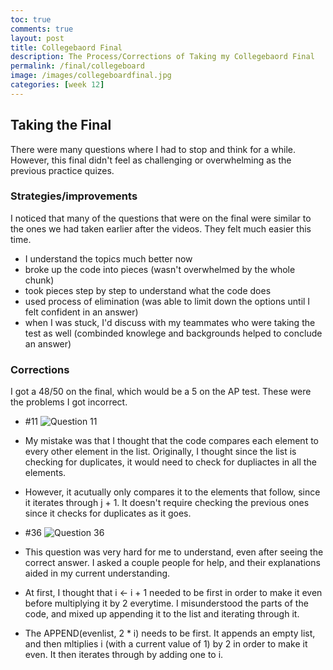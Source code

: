 ```yaml
---
toc: true
comments: true
layout: post
title: Collegebaord Final
description: The Process/Corrections of Taking my Collegebaord Final
permalink: /final/collegeboard
image: /images/collegeboardfinal.jpg
categories: [week 12]
---
```


## Taking the Final

There were many questions where I had to stop and think for a while. However, this final didn't feel as challenging or overwhelming as the previous practice quizes.

### Strategies/improvements
I noticed that many of the questions that were on the final were similar to the ones we had taken earlier after the videos. They felt much easier this time. 
 - I understand the topics much better now
 - broke up the code into pieces (wasn't overwhelmed by the whole chunk) 
 - took pieces step by step to understand what the code does
 - used process of elimination (was able to limit down the options until I felt confident in an answer)
 - when I was stuck, I'd discuss with my teammates who were taking the test as well (combinded knowlege and backgrounds helped to conclude an answer)

 ### Corrections
I got a 48/50 on the final, which would be a 5 on the AP test. These were the problems I got incorrect.
- #11 
![Question 11]({{site.baseurl}}/images/question11.jpg)
- My mistake was that I thought that the code compares each element to every other element in the list. Originally, I thought since the list is checking for duplicates, it would need to check for dupliactes in all the elements. 
- However, it acutually only compares it to the elements that follow, since it iterates through j + 1. It doesn't require checking the previous ones since it checks for duplicates as it goes.

- #36
![Question 36]({{site.baseurl}}/images/question36.jpg)
- This question was very hard for me to understand, even after seeing the correct answer. I asked a couple people for help, and their explanations aided in my current understanding.
- At first, I thought that i  <- i + 1 needed to be first in order to make it even before multiplying it by 2 everytime. I misunderstood the parts of the code, and mixed up appending it to the list and iterating through it. 
- The APPEND(evenlist, 2 * i) needs to be first. It appends an empty list, and then mltiplies i (with a current value of 1) by 2 in order to make it even. It then iterates through by adding one to i.